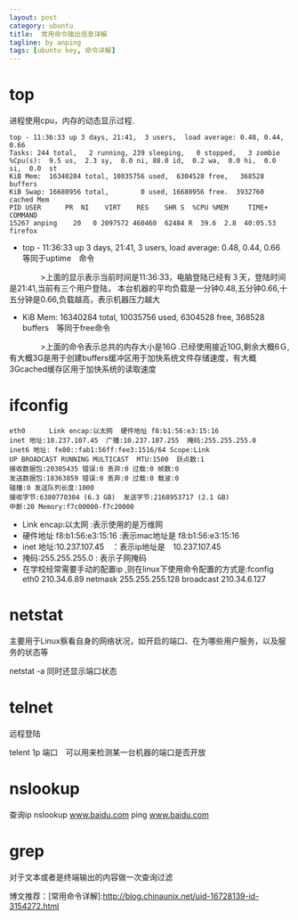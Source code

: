 ```yaml
---
layout: post
category: ubuntu
title:  常用命令输出信息详解　
tagline: by anping
tags: [ubuntu key, 命令详解]
---
```

top
===
进程使用cpu，内存的动态显示过程.


    top - 11:36:33 up 3 days, 21:41,  3 users,  load average: 0.48, 0.44, 0.66
    Tasks: 244 total,   2 running, 239 sleeping,   0 stopped,   3 zombie
    %Cpu(s):  9.5 us,  2.3 sy,  0.0 ni, 88.0 id,  0.2 wa,  0.0 hi,  0.0 si,  0.0  st
    KiB Mem:  16340284 total, 10035756 used,  6304528 free,   368528 buffers
    KiB Swap: 16680956 total,        0 used, 16680956 free.  3932760 cached Mem
    PID USER      PR  NI    VIRT    RES    SHR S  %CPU %MEM     TIME+ COMMAND
    15267 anping    20   0 2097572 460460  62484 R  39.6  2.8  40:05.53 firefox  


*    top - 11:36:33 up 3 days, 21:41,  3 users,  load average: 0.48, 0.44, 0.66  等同于uptime　命令

　　　　>上面的显示表示当前时间是11:36:33，电脑登陆已经有３天，登陆时间是21:41,当前有三个用户登陆，
      本台机器的平均负载是一分钟0.48,五分钟0.66,十五分钟是0.66,负载越高，表示机器压力越大
　　　

*    KiB Mem:  16340284 total, 10035756 used,  6304528 free,   368528 buffers　等同于free命令


　　　　>上面的命令表示总共的内存大小是16G .已经使用接近10G,剩余大概6Ｇ,有大概3G是用于创建buffers缓冲区用于加快系统文件存储速度，有大概3Gcached缓存区用于加快系统的读取速度


ifconfig
========

    eth0      Link encap:以太网  硬件地址 f8:b1:56:e3:15:16  
    inet 地址:10.237.107.45  广播:10.237.107.255  掩码:255.255.255.0
    inet6 地址: fe80::fab1:56ff:fee3:1516/64 Scope:Link
    UP BROADCAST RUNNING MULTICAST  MTU:1500  跃点数:1
    接收数据包:20305435 错误:0 丢弃:0 过载:0 帧数:0
    发送数据包:18363859 错误:0 丢弃:0 过载:0 载波:0
    碰撞:0 发送队列长度:1000
    接收字节:6380770304 (6.3 GB)  发送字节:2168953717 (2.1 GB)
    中断:20 Memory:f7c00000-f7c20000


*   Link encap:以太网 :表示使用的是万维网
*   硬件地址 f8:b1:56:e3:15:16 :表示mac地址是 f8:b1:56:e3:15:16
*   inet 地址:10.237.107.45　：表示ip地址是　10.237.107.45
*   掩码:255.255.255.0 : 表示子网掩码
*   在学校经常需要手动的配置ip ,则在linux下使用命令配置的方式是:fconfig eth0 210.34.6.89 netmask 255.255.255.128 broadcast 210.34.6.127


netstat
=======
主要用于Linux察看自身的网络状况，如开启的端口、在为哪些用户服务，以及服务的状态等

netstat -a  同时还显示端口状态


telnet
======
远程登陆

telent 1p 端口　可以用来检测某一台机器的端口是否开放


nslookup
========

查询ip
nslookup www.baidu.com
ping www.baidu.com



grep
====

对于文本或者是终端输出的内容做一次查询过滤


博文推荐：[常用命令详解]:http://blog.chinaunix.net/uid-16728139-id-3154272.html
